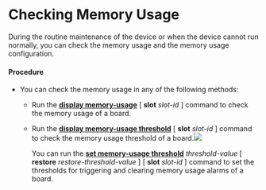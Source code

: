 Checking Memory Usage
=====================

During the routine maintenance of the device or when the device cannot run normally, you can check the memory usage and the memory usage configuration.

#### Procedure

* You can check the memory usage in any of the following methods:
  
  
  + Run the [**display memory-usage**](cmdqueryname=display+memory-usage) [ **slot** *slot-id* ] command to check the memory usage of a board.
  + Run the [**display memory-usage threshold**](cmdqueryname=display+memory-usage+threshold) [ **slot** *slot-id* ] command to check the memory usage threshold of a board.![](../../../../public_sys-resources/note_3.0-en-us.png) 
    
    You can run the [**set memory-usage threshold**](cmdqueryname=set+memory-usage+threshold) *threshold-value* [ **restore** *restore-threshold-value* ] [ **slot** *slot-id* ] command to set the thresholds for triggering and clearing memory usage alarms of a board.